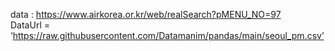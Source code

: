 data : https://www.airkorea.or.kr/web/realSearch?pMENU_NO=97  
DataUrl = ‘https://raw.githubusercontent.com/Datamanim/pandas/main/seoul_pm.csv’
